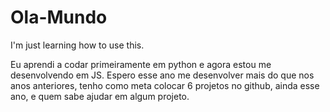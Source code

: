 # Ola-Mundo

I'm just learning how to use this.

Eu aprendi a codar primeiramente em python e agora estou me desenvolvendo em JS.
Espero esse ano me desenvolver mais do que nos anos anteriores, tenho como meta colocar 6 projetos no github, 
ainda esse ano, e quem sabe ajudar em algum projeto.
